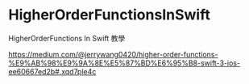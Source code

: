 # HigherOrderFunctionsInSwift
HigherOrderFunctions In Swift 教學

https://medium.com/@jerrywang0420/higher-order-functions-%E9%AB%98%E9%9A%8E%E5%87%BD%E6%95%B8-swift-3-ios-ee60667ed2b#.xqd7ple4c

